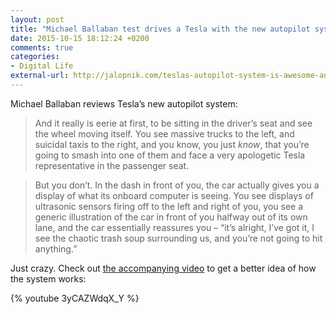 ```yaml
---
layout: post
title: "Michael Ballaban test drives a Tesla with the new autopilot system"
date: 2015-10-15 18:12:24 +0200
comments: true
categories: 
- Digital Life
external-url: http://jalopnik.com/teslas-autopilot-system-is-awesome-and-creepy-and-a-sig-1736573089
---
```


Michael Ballaban reviews Tesla’s new autopilot system:

> And it really is eerie at first, to be sitting in the driver’s seat and see the wheel moving itself. You see massive trucks to the left, and suicidal taxis to the right, and you know, you just _know_, that you’re going to smash into one of them and face a very apologetic Tesla representative in the passenger seat.

> But you don’t. In the dash in front of you, the car actually gives you a display of what its onboard computer is seeing. You see displays of ultrasonic sensors firing off to the left and right of you, you see a generic illustration of the car in front of you halfway out of its own lane, and the car essentially reassures you – “it’s alright, I’ve got it, I see the chaotic trash soup surrounding us, and you’re not going to hit anything.”

Just crazy. Check out [the accompanying video](https://www.youtube.com/watch?v=3yCAZWdqX_Y) to get a better idea of how the system works:

{% youtube 3yCAZWdqX_Y %}